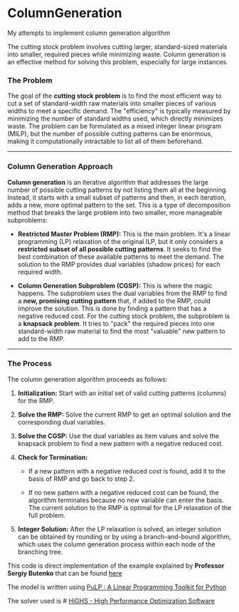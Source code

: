 # ColumnGeneration
My attempts to implement column generation algorithm

The cutting stock problem involves cutting larger, standard-sized materials into smaller, required pieces while minimizing waste. Column generation is an effective method for solving this problem, especially for large instances.

### The Problem

The goal of the  **cutting stock problem**  is to find the most efficient way to cut a set of standard-width raw materials into smaller pieces of various widths to meet a specific demand. The "efficiency" is typically measured by minimizing the number of standard widths used, which directly minimizes waste. The problem can be formulated as a mixed integer linear program (MILP), but the number of possible cutting patterns can be enormous, making it computationally intractable to list all of them beforehand.

----------

### Column Generation Approach

**Column generation**  is an iterative algorithm that addresses the large number of possible cutting patterns by not listing them all at the beginning. Instead, it starts with a small subset of patterns and then, in each iteration, adds a new, more optimal pattern to the set. This is a type of decomposition method that breaks the large problem into two smaller, more manageable subproblems:

-   **Restricted Master Problem (RMP):**  This is the main problem. It's a linear programming (LP) relaxation of the original ILP, but it only considers a  **restricted subset of all possible cutting patterns**. It seeks to find the best combination of these available patterns to meet the demand. The solution to the RMP provides dual variables (shadow prices) for each required width.
    
-   **Column Generation Subproblem (CGSP):**  This is where the magic happens. The subproblem uses the dual variables from the RMP to find a  **new, promising cutting pattern**  that, if added to the RMP, could improve the solution. This is done by finding a pattern that has a negative reduced cost. For the cutting stock problem, the subproblem is a  **knapsack problem**. It tries to "pack" the required pieces into one standard-width raw material to find the most "valuable" new pattern to add to the RMP.
    

----------

### The Process

The column generation algorithm proceeds as follows:

1.  **Initialization:**  Start with an initial set of valid cutting patterns (columns) for the RMP.
    
2.  **Solve the RMP:**  Solve the current RMP to get an optimal solution and the corresponding dual variables.
    
3.  **Solve the CGSP:**  Use the dual variables as item values and solve the knapsack problem to find a new pattern with a negative reduced cost.
    
4.  **Check for Termination:**
    
    -   If a new pattern with a negative reduced cost is found, add it to the basis of RMP and go back to step 2.
        
    -   If no new pattern with a negative reduced cost can be found, the algorithm terminates because no new variable can enter the basis. The current solution to the RMP is optimal for the LP relaxation of the full problem.
        
5.  **Integer Solution:**  After the LP relaxation is solved, an integer solution can be obtained by rounding or by using a branch-and-bound algorithm, which uses the column generation process within each node of the branching tree.


This code is direct implementation of the example explained by **Professor Sergiy Butenko** that can be found [here](https://www.youtube.com/watch?v=O918V86Grhc) 

The model is written using [PuLP : A Linear Programming Toolkit for Python](https://coin-or.github.io/pulp/main/index.html) 

The solver used is # [HiGHS - High Performance Optimization Software](https://ergo-code.github.io/HiGHS/dev/#HiGHS-High-Performance-Optimization-Software)
